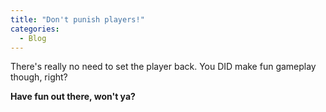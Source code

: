 ```yaml
--- 
title: "Don't punish players!"
categories:
  - Blog
---
```


There's really no need to set the player back. You DID make fun gameplay though, right?



<b>Have fun out there, won't ya?</b>
